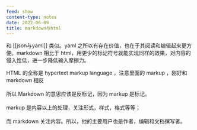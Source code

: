```yaml
---
feed: show
content-type: notes
date: 2022-06-09
title: markdown与html
---
```


和 [[json与yaml]] 类似。yaml 之所以有存在价值，也在于其阅读和编辑起来更方便。markdown 相比于 html，用更少的标记符号就能实现同样的效果，对内容的侵入性低，进一步降低输入摩擦力。

HTML 的全称是 hypertext markup language ，注意里面的 markup ，刚好和 markdown 相反<br><br>所以 Markdown 的意思应该是反标记，因为 markup 是标记。<br><br>markup 是内容以上的处理，关注形式，样式，格式等等；<br><br>而 markdown 关注内容。所以，他的主要用户也是作者，编辑和文档撰写者。
